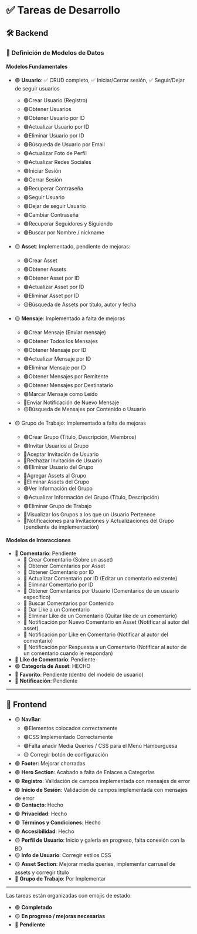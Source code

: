 # ✅ Tareas de Desarrollo  

## 🛠 Backend  

### 📌 Definición de Modelos de Datos  

#### **Modelos Fundamentales**  
- 🟢 **Usuario**: ✅ CRUD completo, ✅ Iniciar/Cerrar sesión, ✅ Seguir/Dejar de seguir usuarios  
    - 🟢Crear Usuario (Registro) 
    - 🟢Obtener Usuarios
    - 🟢Obtener Usuario por ID
    - 🟢Actualizar Usuario por ID   
    - 🟢Eliminar Usuario por ID   
    - 🟢Búsqueda de Usuario por Email
    - 🟢Actualizar Foto de Perfil
    - 🟢Actualizar Redes Sociales
    - 🟢Iniciar Sesión
    - 🟢Cerrar Sesión
    - 🟢Recuperar Contraseña
    - 🟢Seguir Usuario
    - 🟢Dejar de seguir Usuario
    - 🟢Cambiar Contraseña
    - 🟢Recuperar Seguidores y Siguiendo
    - 🟢Buscar por Nombre / nickname
- 🟡 **Asset**: Implementado, pendiente de mejoras:
    - 🟢Crear Asset 
    - 🟢Obtener Assets
    - 🟢Obtener Asset por ID
    - 🟢Actualizar Asset por ID   
    - 🟢Eliminar Asset por ID   
    - 🟡Búsqueda de Assets por título, autor y fecha   
- 🟡 **Mensaje**: Implementado a falta de mejoras
    - 🟢Crear Mensaje (Enviar mensaje)
    - 🟢Obtener Todos los Mensajes
    - 🟢Obtener Mensaje por ID
    - 🟢Actualizar Mensaje por ID
    - 🟢Eliminar Mensaje por ID
    - 🟢Obtener Mensajes por Remitente
    - 🟢Obtener Mensajes por Destinatario
    - 🟢Marcar Mensaje como Leído
    - 🔴Enviar Notificación de Nuevo Mensaje
    - 🟡Búsqueda de Mensajes por Contenido o Usuario

- 🟡 Grupo de Trabajo: Implementado a falta de mejoras
    - 🟢Crear Grupo (Título, Descripción, Miembros)
    - 🟢Invitar Usuarios al Grupo
    - 🔴Aceptar Invitación de Usuario
    - 🔴Rechazar Invitación de Usuario
    - 🟢Eliminar Usuario del Grupo
    - 🔴Agregar Assets al Grupo
    - 🔴Eliminar Assets del Grupo
    - 🟢Ver Información del Grupo
    - 🟢Actualizar Información del Grupo (Título, Descripción)
    - 🟢Eliminar Grupo de Trabajo
    - 🔴Visualizar los Grupos a los que un Usuario Pertenece
    - 🔴Notificaciones para Invitaciones y Actualizaciones del Grupo (pendiente de implementación)


#### **Modelos de Interacciones**  
- 🔴 **Comentario**: Pendiente  
    - 🔴 Crear Comentario (Sobre un asset)
    - 🔴 Obtener Comentarios por Asset
    - 🔴 Obtener Comentario por ID
    - 🔴 Actualizar Comentario por ID (Editar un comentario existente)
    - 🔴 Eliminar Comentario por ID
    - 🔴 Obtener Comentarios por Usuario (Comentarios de un usuario específico)
    - 🔴 Buscar Comentarios por Contenido
    - 🔴 Dar Like a un Comentario
    - 🔴 Eliminar Like de un Comentario (Quitar like de un comentario)
    - 🔴 Notificación por Nuevo Comentario en Asset (Notificar al autor del asset)
    - 🔴 Notificación por Like en Comentario (Notificar al autor del comentario)
    - 🔴 Notificación por Respuesta a un Comentario (Notificar al autor de un comentario cuando le respondan)
- 🔴 **Like de Comentario**: Pendiente  
- 🟢 **Categoría de Asset**: HECHO  
- 🔴 **Favorito**: Pendiente (dentro del modelo de usuario)  
- 🔴 **Notificación**: Pendiente  

---

## 🎨 Frontend  

- 🟡 **NavBar**:
    - 🟢Elementos colocados correctamente
    - 🟢CSS Implementado Correctamente
    - 🟢Falta añadir Media Queries / CSS para el Menú Hamburguesa
    - 🟡 Corregir botón de configuración
- 🟢 **Footer**: Mejorar chorradas 
- 🟢 **Hero Section**: Acabado a falta de Enlaces a Categorías
- 🟢 **Registro**: Validación de campos implementada con mensajes de error  
- 🟢 **Inicio de Sesión**: Validación de campos implementada con mensajes de error  
- 🟢 **Contacto**: Hecho
- 🟢 **Privacidad**: Hecho
- 🟢 **Términos y Condiciones**: Hecho
- 🟢 **Accesibilidad**: Hecho
- 🟡 **Perfil de Usuario**: Inicio y galería en progreso, falta conexión con la BD  
- 🟡 **Info de Usuario**: Corregir estilos CSS  
- 🟡 **Asset Section**: Mejorar media queries, implementar carrusel de assets y corregir título  
- 🔴 **Grupo de Trabajo**: Por Implementar 
---

Las tareas están organizadas con emojis de estado:  
- 🟢 **Completado**  
- 🟡 **En progreso / mejoras necesarias**  
- 🔴 **Pendiente**  
